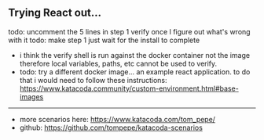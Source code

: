 Trying React out...
---------------------------------------
todo: uncomment the 5 lines in step 1 verify once I figure out what's wrong with it
todo: make step 1 just wait for the install to complete

* i think the verify shell is run against the docker container not the image therefore local variables, paths, etc cannot be used to verify.  
* todo: try a different docker image... an example react application.  to do that i would need to follow these instructions: https://www.katacoda.community/custom-environment.html#base-images

---------------------------------------

* more scenarios here: https://www.katacoda.com/tom_pepe/
* github: https://github.com/tompepe/katacoda-scenarios